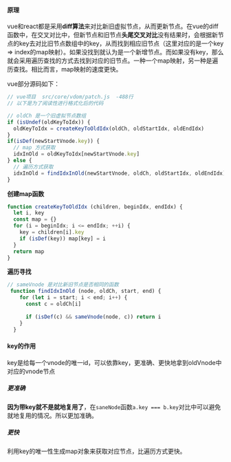 #### 原理

vue和react都是采用**diff算法**来对比新旧虚拟节点，从而更新节点。在vue的diff函数中，在交叉对比中，但新节点和旧节点**头尾交叉对比**没有结果时，会根据新节点的key去对比旧节点数组中的key，从而找到相应旧节点（这里对应的是一个key => index的map映射）。如果没找到就认为是一个新增节点。而如果没有key，那么就会采用遍历查找的方式去找到对应的旧节点。一种一个map映射，另一种是遍历查找。相比而言，map映射的速度更快。

vue部分源码如下：

```js
// vue项目  src/core/vdom/patch.js  -488行
// 以下是为了阅读性进行格式化后的代码

// oldCh 是一个旧虚拟节点数组
if (isUndef(oldKeyToIdx)) {
  oldKeyToIdx = createKeyToOldIdx(oldCh, oldStartIdx, oldEndIdx)
}
if(isDef(newStartVnode.key)) {
  // map 方式获取
  idxInOld = oldKeyToIdx[newStartVnode.key]
} else {
  // 遍历方式获取
  idxInOld = findIdxInOld(newStartVnode, oldCh, oldStartIdx, oldEndIdx)
}
```

**创建map函数**

```js
function createKeyToOldIdx (children, beginIdx, endIdx) {
  let i, key
  const map = {}
  for (i = beginIdx; i <= endIdx; ++i) {
    key = children[i].key
    if (isDef(key)) map[key] = i
  }
  return map
}
```

**遍历寻找**

```js
// sameVnode 是对比新旧节点是否相同的函数
 function findIdxInOld (node, oldCh, start, end) {
    for (let i = start; i < end; i++) {
      const c = oldCh[i]
      
      if (isDef(c) && sameVnode(node, c)) return i
    }
  }
```

#### key的作用

key是给每一个vnode的唯一id，可以依靠key，更准确、更快地拿到oldVnode中对应的vnode节点

##### 更准确

**因为带key就不是就地复用了**，在`saneNode`函数`a.key === b.key`对比中可以避免就地复用的情况。所以更加准确。

##### 更快

利用key的唯一性生成map对象来获取对应节点，比遍历方式更快。